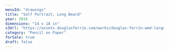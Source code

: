 ```yaml
---
menuId: "drawings"
title: "Self Portrait, Long Beard"
year: 2016
dimensions: "14 x 18 in"
s3Url: "https://assets.douglasferrin.com/works/douglas-ferrin-wmd-large.jpg"
category: "Pencil on Paper"
forSale: true
draft: false
---
```

